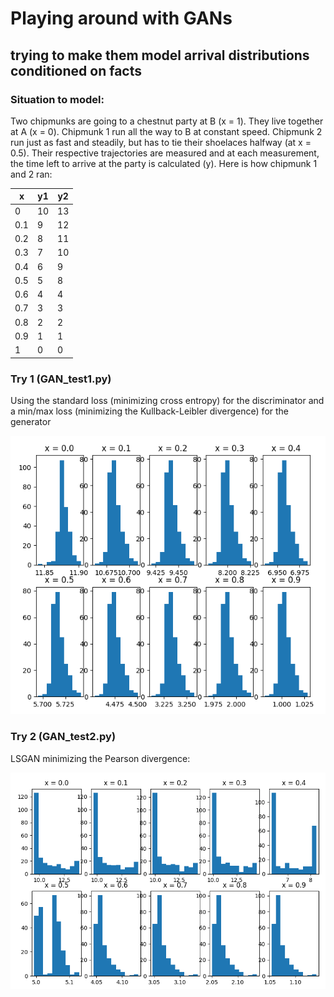 # Playing around with GANs
## trying to make them model arrival distributions conditioned on facts

### Situation to model:
Two chipmunks are going to a chestnut party at B (x = 1). They live together at A (x = 0). Chipmunk 1 run all the way to B at constant speed. Chipmunk 2 run just as fast and steadily, but has to tie their shoelaces halfway (at x = 0.5). Their respective trajectories are measured and at each measurement, the time left to arrive at the party is calculated (y). Here is how chipmunk 1 and 2 ran:

| x | y1 | y2 |
|---|----|----|
| 0 | 10 | 13 |
|0.1| 9  | 12 |
|0.2| 8  | 11 |
|0.3| 7  | 10 |
|0.4| 6  | 9  |
|0.5| 5  | 8  |
|0.6| 4  | 4  |
|0.7| 3  | 3  |
|0.8| 2  | 2  |
|0.9| 1  | 1  |
| 1 | 0  | 0  |


### Try 1 (GAN_test1.py)
Using the standard loss (minimizing cross entropy) for the discriminator and a min/max loss (minimizing the Kullback-Leibler divergence) for the generator

![](GAN_test1_plot.png "results try 2")

### Try 2 (GAN_test2.py)
LSGAN minimizing the Pearson divergence:

![](GAN_test2_plot.png "results try 2")